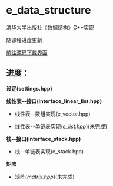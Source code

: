 # e_data_structure
清华大学出版社《数据结构》C++实现

随课程进度更新

[前往源码下载界面](https://github.com/pxxxl/e_data_structure/releases/tag/v1.1.3)

## 进度：

**设定(settings.hpp)**

**线性表--接口(interface_linear_list.hpp)**

* 线性表--数组实现(e_vector.hpp)

* 线性表--单链表实现(*e_list.hpp*)(未完成)

**栈--接口(interface_stack.hpp)**

* 栈--单链表实现(e_stack.hpp)

**矩阵**

* 矩阵(*matrix.hpp*)(未完成)


